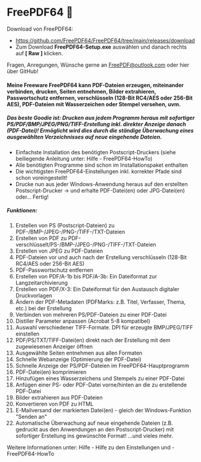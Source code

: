 # FreePDF64 👋

Download von FreePDF64: 
- https://github.com/FreePDF64/FreePDF64/tree/main/releases/download
- Zum Download **FreePDF64-Setup.exe** auswählen und danach rechts auf **[ Raw ]** klicken.

Fragen, Anregungen, Wünsche gerne an FreePDF@outlook.com oder hier über GitHub!
  
#### Meine Freeware FreePDF64 kann PDF-Dateien erzeugen, miteinander verbinden, drucken, Seiten entnehmen, Bilder extrahieren, Passwortschutz entfernen, verschlüsseln (128-Bit RC4/AES oder 256-Bit AES), PDF-Dateien mit Wasserzeichen oder Stempel versehen, uvm.

##### Das beste Goodie ist: Drucken aus jedem Programm heraus mit sofortiger PS/PDF/BMP/JPEG/PNG/TIFF-Erstellung inkl. direkter Anzeige danach (PDF-Datei)! Ermöglicht wird dies durch die ständige Überwachung eines ausgewählten Verzeichnisses auf neue eingehende Dateien.
- Einfachste Installation des benötigten Postscript-Druckers (siehe beiliegende Anleitung unter: Hilfe - FreePDF64-HowTo)
- Alle benötigten Programme sind schon im Installationspaket enthalten
- Die wichtigsten FreePDF64-Einstellungen inkl. korrekter Pfade sind schon voreingestellt!
- Drucke nun aus jeder Windows-Anwendung heraus auf den erstellten Postscript-Drucker -> und erhalte PDF-Datei(en) oder JPG-Datei(en) oder... Fertig!

##### Funktionen:
1. Erstellen von PS (Postscript-Dateien) zu PDF-/BMP-/JPEG-/PNG-/TIFF-/TXT-Dateien
2. Erstellen von PDF zu PDF-verschlüsselt/PS-/BMP-/JPEG-/PNG-/TIFF-/TXT-Dateien
3. Erstellen von JPEG zu PDF-Dateien
4. PDF-Dateien vor und auch nach der Erstellung verschlüsseln (128-Bit RC4/AES oder 256-Bit AES)
5. PDF-Passwortschutz entfernen
6. Erstellen von PDF/A-1b bis PDF/A-3b: Ein Dateiformat zur Langzeitarchivierung
7. Erstellen von PDF/X-3: Ein Dateiformat für den Austausch digitaler Druckvorlagen
8. Ändern der PDF-Metadaten (PDFMarks: z.B. Titel, Verfasser, Thema, etc.) bei der Erstellung
9. Verbinden von mehreren PS/PDF-Dateien zu einer PDF-Datei
10. Distiller Parameter anpassen (Acrobat 5-8 kompatibel)
11. Auswahl verschiedener TIFF-Formate. DPI für erzeugte BMP/JPEG/TIFF einstellen
12. PDF/PS/TXT/TIFF-Datei(en) direkt nach der Erstellung mit dem zugewiesenen Anzeiger öffnen
13. Ausgewählte Seiten entnehmen aus allen Formaten
14. Schnelle Webanzeige (Optimierung der PDF-Datei)
15. Schnelle Anzeige der PS/PDF-Dateien im FreePDF64-Hauptprogramm
16. PDF-Datei(en) komprimieren
17. Hinzufügen eines Wasserzeichens und Stempels zu einer PDF-Datei
18. Anfügen einer PS- oder PDF-Datei vorne/hinten an die zu erstellende PDF-Datei
19. Bilder extrahieren aus PDF-Dateien
20. Konvertieren von PDF zu HTML
21. E-Mailversand der markierten Datei(en) - gleich der Windows-Funktion "Senden an"
22. Automatische Überwachung auf neue eingehende Dateien (z.B. gedruckt aus den Anwendungen an den Postscript-Drucker) mit sofortiger Erstellung ins gewünschte Format!
...und vieles mehr.


Weitere Informationen unter: Hilfe - Hilfe zu den Einstellungen und - FreePDF64-HowTo
<!--
**FreePDF64/FreePDF64** is a ✨ _special_ ✨ repository because its `README.md` (this file) appears on your GitHub profile.

Here are some ideas to get you started:

- 🔭 I’m currently working on ...
- 🌱 I’m currently learning ...
- 👯 I’m looking to collaborate on ...
- 🤔 I’m looking for help with ...
- 💬 Ask me about ...
- 📫 How to reach me: ...
- 😄 Pronouns: ...
- ⚡ Fun fact: ...
-->
